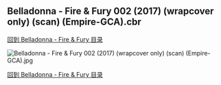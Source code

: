 ## Belladonna - Fire & Fury 002 (2017) (wrapcover only) (scan) (Empire-GCA).cbr


[回到 Belladonna - Fire & Fury 目录](https://github.com/alicewish/markdown/blob/master/series/Belladonna-Fire-Fury.md)


![Belladonna - Fire & Fury 002 (2017) (wrapcover only) (scan) (Empire-GCA).jpg](https://wx1.sinaimg.cn/large/6a9fdecaly1fr197i6pppj21kw17tnpd.jpg)

[回到 Belladonna - Fire & Fury 目录](https://github.com/alicewish/markdown/blob/master/series/Belladonna-Fire-Fury.md)

